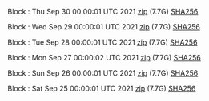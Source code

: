 Block [](https://insight.dash.org/insight/block/): Thu Sep 30 00:00:01 UTC 2021 [zip](https://dash-bootstrap.ams3.digitaloceanspaces.com/mainnet/2021-09-30/bootstrap.dat.zip) (7.7G) [SHA256](https://dash-bootstrap.ams3.digitaloceanspaces.com/mainnet/2021-09-30/sha256.txt)

Block [](https://insight.dash.org/insight/block/): Wed Sep 29 00:00:01 UTC 2021 [zip](https://dash-bootstrap.ams3.digitaloceanspaces.com/mainnet/2021-09-29/bootstrap.dat.zip) (7.7G) [SHA256](https://dash-bootstrap.ams3.digitaloceanspaces.com/mainnet/2021-09-29/sha256.txt)

Block [](https://insight.dash.org/insight/block/): Tue Sep 28 00:00:01 UTC 2021 [zip](https://dash-bootstrap.ams3.digitaloceanspaces.com/mainnet/2021-09-28/bootstrap.dat.zip) (7.7G) [SHA256](https://dash-bootstrap.ams3.digitaloceanspaces.com/mainnet/2021-09-28/sha256.txt)

Block [](https://insight.dash.org/insight/block/): Mon Sep 27 00:00:02 UTC 2021 [zip](https://dash-bootstrap.ams3.digitaloceanspaces.com/mainnet/2021-09-27/bootstrap.dat.zip) (7.7G) [SHA256](https://dash-bootstrap.ams3.digitaloceanspaces.com/mainnet/2021-09-27/sha256.txt)

Block [](https://insight.dash.org/insight/block/): Sun Sep 26 00:00:01 UTC 2021 [zip](https://dash-bootstrap.ams3.digitaloceanspaces.com/mainnet/2021-09-26/bootstrap.dat.zip) (7.7G) [SHA256](https://dash-bootstrap.ams3.digitaloceanspaces.com/mainnet/2021-09-26/sha256.txt)

Block [](https://insight.dash.org/insight/block/): Sat Sep 25 00:00:01 UTC 2021 [zip](https://dash-bootstrap.ams3.digitaloceanspaces.com/mainnet/2021-09-25/bootstrap.dat.zip) (7.7G) [SHA256](https://dash-bootstrap.ams3.digitaloceanspaces.com/mainnet/2021-09-25/sha256.txt)
